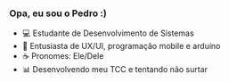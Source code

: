 ### Opa, eu sou o Pedro :)

- 💻 Estudante de Desenvolvimento de Sistemas
- 📸 Entusiasta de UX/UI, programação mobile e arduíno
- ☕ Pronomes: Ele/Dele
- 📊 Desenvolvendo meu TCC e tentando não surtar
